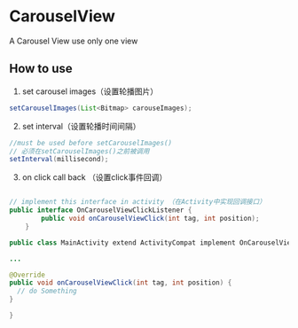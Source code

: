 # CarouselView
A Carousel View use only one view

## How to use

1. set carousel images（设置轮播图片）

```java
setCarouselImages(List<Bitmap> carouseImages);
```

2. set interval（设置轮播时间间隔）
```java
//must be used before setCarouselImages()
// 必须在setCarouselImages()之前被调用
setInterval(millisecond);
```

3. on click call back （设置click事件回调）

```java

// implement this interface in activity （在Activity中实现回调接口）
public interface OnCarouselViewClickListener {
        public void onCarouselViewClick(int tag, int position);
    }

public class MainActivity extend ActivityCompat implement OnCarouselViewClickListener {

...

@Override
public void onCarouselViewClick(int tag, int position) {
  // do Something
}

}
    
```
